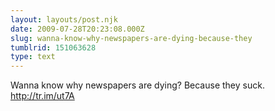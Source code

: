 ```yaml
---
layout: layouts/post.njk
date: 2009-07-28T20:23:08.000Z
slug: wanna-know-why-newspapers-are-dying-because-they
tumblrid: 151063628
type: text
---
```

<p>Wanna know why newspapers are dying? Because they suck. <a href="http://tr.im/ut7A">http://tr.im/ut7A</a></p>
